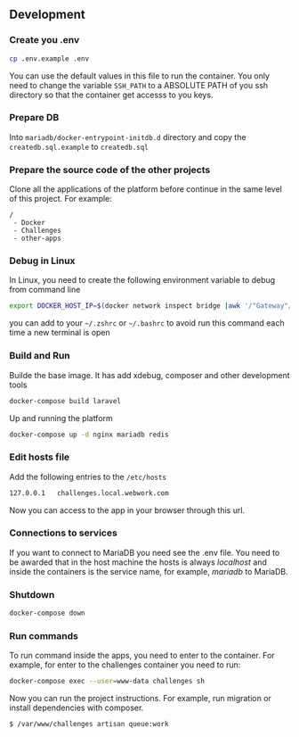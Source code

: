 ## Development

### Create you .env

```bash
cp .env.example .env
```

You can use the default values in this file to run the container. 
You only need to change the variable `SSH_PATH` to a ABSOLUTE PATH of you ssh directory so that the container get accesss
to you keys.

### Prepare DB

Into `mariadb/docker-entrypoint-initdb.d` directory and copy the `createdb.sql.example` to `createdb.sql` 

### Prepare the source code of the other projects

Clone all the applications of the platform before continue in the same level of this project. For example:

```
/
 - Docker
 - Challenges
 - other-apps
```

### Debug in Linux

In Linux, you need to create the following environment variable to debug from command line

```bash
export DOCKER_HOST_IP=$(docker network inspect bridge |awk '/"Gateway"/ {gsub ("\"","") ;print $2}')
```

you can add to your `~/.zshrc` or `~/.bashrc` to avoid run this command each time a new terminal is open

### Build and Run

Builde the base image. It has add xdebug, composer and other development tools

```bash
docker-compose build laravel
```

Up and running the platform

```bash
docker-compose up -d nginx mariadb redis
```

### Edit hosts file

Add the following entries to the `/etc/hosts`

```bash
127.0.0.1   challenges.local.webwork.com
```

Now you can access to the app in your browser through this url.

### Connections to services

If you want to connect to MariaDB you need see the .env file. You need to be awarded that in the host machine
the hosts is always _localhost_ and inside the containers is the service name, for example, _mariadb_
to MariaDB.

### Shutdown 

```bash
docker-compose down
```

### Run commands

To run command inside the apps, you need to enter to the container. For example, for enter to the challenges container you need to run:

```bash
docker-compose exec --user=www-data challenges sh
```

Now you can run the project instructions. For example, run migration or install dependencies with composer.

```bash
$ /var/www/challenges artisan queue:work
```

